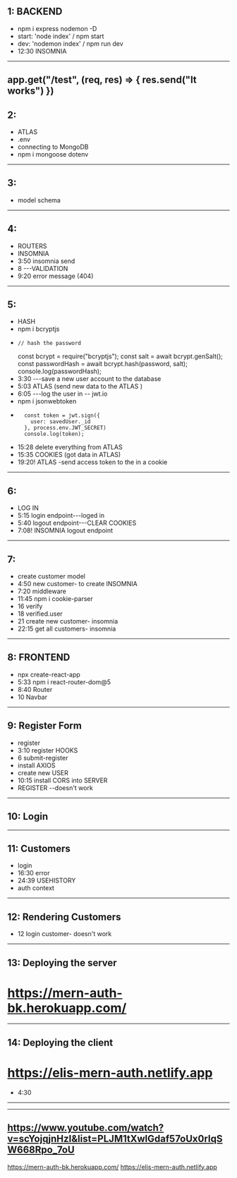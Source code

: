 ## 1: BACKEND
- npm i express nodemon -D 
- start: 'node index' / npm start
- dev: 'nodemon index' / npm run dev
- 12:30 INSOMNIA
---
app.get("/test", (req, res) => {
    res.send("It works")
})
--------------------
## 2:
- ATLAS
- .env
- connecting to MongoDB
- npm i mongoose dotenv
---
## 3:
- model schema
---
## 4:
- ROUTERS
- INSOMNIA
- 3:50 insomnia send
- 8 ---VALIDATION
- 9:20 error message (404)
---
## 5:
- HASH
- npm i bcryptjs
-     // hash the password
    const bcrypt = require("bcryptjs");
    const salt = await bcrypt.genSalt();
    const passwordHash = await bcrypt.hash(password, salt);
    console.log(passwordHash);
- 3:30 ---save a new user account to the database
- 5:03 ATLAS (send new data to the ATLAS )
- 6:05 ---log the user in -- jwt.io
- npm i jsonwebtoken
-       const token = jwt.sign({
          user: savedUser._id
        }, process.env.JWT_SECRET)
        console.log(token);
- 15:28 delete everything from ATLAS
- 15:35 COOKIES (got data in ATLAS)
- 19:20! ATLAS -send access token to the in a cookie
---
## 6:
- LOG IN
- 5:15 login endpoint---loged in
- 5:40 logout endpoint---CLEAR COOKIES
- 7:08! INSOMNIA logout endpoint
---
## 7: 
- create customer model
- 4:50 new customer- to create INSOMNIA
- 7:20 middleware
- 11:45 npm i cookie-parser
- 16 verify
- 18 verified.user
- 21 create new customer- insomnia
- 22:15 get all customers- insomnia
---
## 8: FRONTEND
- npx create-react-app 
- 5:33 npm i react-router-dom@5
- 8:40 Router
- 10 Navbar
---
## 9: Register Form
- register
- 3:10 register HOOKS
- 6 submit-register
- install AXIOS
- create new USER 
- 10:15 install CORS into SERVER
- REGISTER --doesn't work
-----------------
## 10: Login
---
## 11: Customers
- login
- 16:30 error
- 24:39 USEHISTORY  
- auth context
---
## 12: Rendering Customers
- 12 login customer- doesn't work
---
## 13: Deploying the server
# https://mern-auth-bk.herokuapp.com/
---
## 14: Deploying the client
# https://elis-mern-auth.netlify.app
- 4:30
---



-------------------------------
## https://www.youtube.com/watch?v=scYojqjnHzI&list=PLJM1tXwlGdaf57oUx0rIqSW668Rpo_7oU


https://mern-auth-bk.herokuapp.com/
https://elis-mern-auth.netlify.app